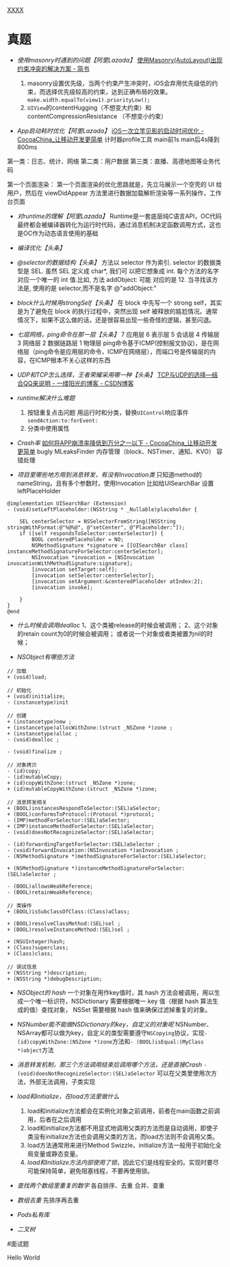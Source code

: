 [XXXX](#jump)
# 真题

* *使用masonry时遇到的问题【阿里Lazada】*
[使用Masonry(AutoLayout)出现约束冲突的解决方案 - 简书](https://www.jianshu.com/p/611fee0c2a60)
	1. masonry设置优先级，当两个约束产生冲突时，iOS会弃用优先级低的约束，而选择优先级较高的约束，达到正确布局的效果。`make.width.equalTo(view1).priorityLow();`
	2. `UIView`的contentHugging（不想变大约束）和contentCompressionResistance （不想变小约束）

* *App启动耗时优化【阿里Lazada】*
[iOS一次立竿见影的启动时间优化 - CocoaChina_让移动开发更简单](http://www.cocoachina.com/ios/20170816/20267.html)
计时器profile工具
main前1s
main后4s降到800ms

第一类：日志、统计、网络
第二类：用户数据
第三类：直播、高德地图等业务代码

第一个页面渲染：
第一个页面渲染的优化思路就是，先立马展示一个空壳的 UI 给用户，然后在 viewDidAppear 方法里进行数据加载解析渲染等一系列操作，工作台页面

* *对runtime的理解【阿里Lazada】*
Runtime是一套底层纯C语言API，OC代码最终都会被编译器转化为运行时代码，通过消息机制决定函数调用方式，这也是OC作为动态语言使用的基础

* *编译优化【头条】*

* *@selector的数据结构【头条】*
方法以 selector 作为索引. selector 的数据类型是 SEL. 虽然 SEL 定义成 char*, 我们可 以把它想象成 int. 每个方法的名字对应一个唯一的 int 值.比如, 方法 addObject: 可能 对应的是 12. 当寻找该方法是, 使用的是 selector,而不是名字 @"addObject:"

* *block什么时候用strongSelf【头条】*
在 block 中先写一个 strong self，其实是为了避免在 block 的执行过程中，突然出现 self 被释放的尴尬情况。通常情况下，如果不这么做的话，还是很容易出现一些奇怪的逻辑，甚至闪退。

* *七层网络，ping命令在那一层【头条】*
 7 应用层 6 表示层 5 会话层 4 传输层 3 网络层 2 数据链路层 1 物理层
ping命令基于ICMP(控制报文协议)，是在网络层（ping命令是应用层的命令，ICMP在网络层），而端口号是传输层的内容，在ICMP根本不关心这样的东西

* *UDP和TCP怎么选择，王者荣耀采用哪一种【头条】*
[TCP与UDP的选择—结合QQ来说明 - 一缕阳光的博客 - CSDN博客](https://blog.csdn.net/zgaoq/article/details/74011907)

* *runtime解决什么难题*
	1. 按钮重复点击问题
	用运行时和分类，替换`UIControl`响应事件`sendAction:to:forEvent:`
	2. 分类中使用属性

* *Crash率*
[如何将APP崩溃率降低到万分之一以下 - CocoaChina_让移动开发更简单](http://www.cocoachina.com/ios/20170516/19272.html)
bugly
MLeaksFinder
内存管理（block、NSTimer、通知、KVO）
容错处理

* *项目里哪些地方用到消息转发，有没有Invocation类*
只知道method的nameString，且有多个参数时，使用Invocation
比如给UISearchBar 设置leftPlaceHolder
```
@implementation UISearchBar (Extension)
- (void)setLeftPlaceholder:(NSString * _Nullable)placeholder {
    
    SEL centerSelector = NSSelectorFromString([NSString stringWithFormat:@"%@%@", @"setCenter", @"Placeholder:"]);
    if ([self respondsToSelector:centerSelector]) {
        BOOL centeredPlaceholder = NO;
        NSMethodSignature *signature = [[UISearchBar class] instanceMethodSignatureForSelector:centerSelector];
        NSInvocation *invocation = [NSInvocation invocationWithMethodSignature:signature];
        [invocation setTarget:self];
        [invocation setSelector:centerSelector];
        [invocation setArgument:&centeredPlaceholder atIndex:2];
        [invocation invoke];
        
    }
}
@end
```

* *什么时候会调用dealloc*
1、这个类被release的时候会被调用；
2、这个对象的retain count为0的时候会被调用；
或者说一个对象或者类被置为nil的时候；

* *NSObject有哪些方法*

```
// 加载
+ (void)load;

// 初始化
+ (void)initialize;
- (instancetype)init

// 创建
+ (instancetype)new ;
+ (instancetype)allocWithZone:(struct _NSZone *)zone ;
+ (instancetype)alloc ;
- (void)dealloc ;

- (void)finalize ;

// 对象拷贝
- (id)copy;
- (id)mutableCopy;
+ (id)copyWithZone:(struct _NSZone *)zone;
+ (id)mutableCopyWithZone:(struct _NSZone *)zone;

// 消息转发相关
+ (BOOL)instancesRespondToSelector:(SEL)aSelector;
+ (BOOL)conformsToProtocol:(Protocol *)protocol;
- (IMP)methodForSelector:(SEL)aSelector;
+ (IMP)instanceMethodForSelector:(SEL)aSelector;
- (void)doesNotRecognizeSelector:(SEL)aSelector;

- (id)forwardingTargetForSelector:(SEL)aSelector ;
- (void)forwardInvocation:(NSInvocation *)anInvocation ;
- (NSMethodSignature *)methodSignatureForSelector:(SEL)aSelector;

+ (NSMethodSignature *)instanceMethodSignatureForSelector:(SEL)aSelector ;

- (BOOL)allowsWeakReference;
- (BOOL)retainWeakReference;

// 类操作
+ (BOOL)isSubclassOfClass:(Class)aClass;

+ (BOOL)resolveClassMethod:(SEL)sel ;
+ (BOOL)resolveInstanceMethod:(SEL)sel ;

+ (NSUInteger)hash;
+ (Class)superclass;
+ (Class)class;

// 调试信息
+ (NSString *)description;
+ (NSString *)debugDescription;
```

* *NSObject的 hash*
一个对象在用作key值时，其 hash 方法会被调用，用以生成一个唯一标识符，NSDictionary 需要根据唯一 key 值（根据 hash 算法生成的值）查找对象， NSSet 需要根据 hash 值来确保过滤掉重复的对象。

* *NSNumber能不能做NSDictionary的key，自定义的对象呢*
NSNumber、NSArray都可以做为key，自定义的类型需要遵守`NSCopying`协议，实现`- (id)copyWithZone:(NSZone *)zone`方法和`- (BOOL)isEqual:(MyClass *)object`方法

* *消息转发机制，那三个方法调用结束后调用哪个方法，还是直接Crash*
`- (void)doesNotRecognizeSelector:(SEL)aSelector`
可以在父类里使用次方法，外部无法调用，子类实现

* *load和initialize，在load方法里做什么*

	1.  load和initialize方法都会在实例化对象之前调用，前者在main函数之前调用，后者在之后调用
	2.  load和initialize方法都不用显式地调用父类的方法而是自动调用，即使子类没有initialize方法也会调用父类的方法，而load方法则不会调用父类。
	3.  load方法通常用来进行Method Swizzle，initialize方法一般用于初始化全局变量或静态变量。
	4.  *load和initialize方法内部使用了锁*，因此它们是线程安全的。实现时要尽可能保持简单，避免阻塞线程，不要再使用锁。


* *查找两个数组里重复的数字*
各自排序、去重
合并、查重

* *数组去重*
先排序再去重

* *Pods私有库*

* *二叉树*



#面试题





<span id="jump">Hello World</span>
